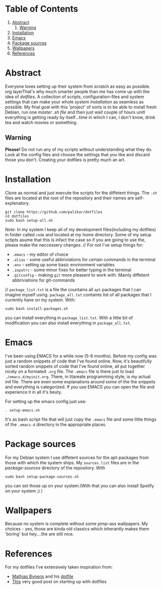 
# Table of Contents

1.  [Abstract](#orgbaba7a3)
    1.  [Warning](#org6f5d1fa)
2.  [Installation](#org8b928e9)
3.  [Emacs](#org437e135)
4.  [Package sources](#orgf03114a)
5.  [Wallpapers](#orgdd0d023)
6.  [References](#orgd662b4c)



<a id="orgbaba7a3"></a>

# Abstract

Everyone loves setting up their system from scratch as easy as possible. org layerThat's why much smarter people than me has come up with the idea of *dotfiles*. A collection of scripts, configuration-files and system settings that can make your whole *system installation* as seamless as possible. My final goal with this 'project' of sorts is to be able to install fresh Debian, run one *master .sh file* and then just wait couple of hours unitl everything is getting ready by itself&#x2026;time in which I can, I don't know, drink tea and watch movies or something.


<a id="org6f5d1fa"></a>

## Warning

**Please!** Do not run any of my scripts without understanding what they do. Look at the config files and choose the settings that you like and discard those you don't. Creating your dotfiles is pretty much an art.


<a id="org8b928e9"></a>

# Installation

Clone as normal and just execute the scripts for the diffetent things. The `.sh` files are located at the root of the repository and their names are self-explenatory.

    git clone https://github.com/palikar/dotfiles
    cd dotfiles
    sudo bash setup-all.sh

*Note:* In my system I keep all of my development files(including my dotfiles) in folder called `code` and located at my home directory. Some of my setup sctipts asume that this is infact the case so if you are going to use the, please make the neccessery changes.
//
For not I've setup things for:

-   `.emacs` - my editor of choice
-   `.alias` - some useful abbriviations for certain commands in the terminal
-   `.env` - setting up some basic environment variables
-   `.inputrc`  - some minor fixes for better typing in the terminal
-   `.gitconfig` - making `git` more pleasent to work with. Mainly diffetent abbriviations for git-commands

//
`package_list.txt` is a file the countains all `apt` packages that I can imagine myself using. `package_all.txt` containts list of all packages that I currently have on my system. With:

    sudo bash install-packages.sh

you can install everything in `package_list.txt`. With a little bit of modification you can also install everything in `package_all.txt`. 


<a id="org437e135"></a>

# Emacs

I've been using EMACS for a while now (5-6 months). Before my config was just a random snippets of code that I've found online. Now, it's beautifully sorted random snippets of code that I've found online, all put together nicely on a formated `.org` file. The `.emacs` file is there just to load `./emacs.d/myinit.org`. There, in litareate programming style, is my actual *init* file. There are even some explanations around some of the the snippets and everything is categorized. If you use EMACS you can open the file and experience it in all it's beuty.
  
For setting up the emacs config just use:

    . setup-emacs.sh

It's as bash script file that will just copy the `.emacs` file and some little things of the `.emacs.d` directory in the appropriate places.


<a id="orgf03114a"></a>

# Package sources

For my Debian system I use diffetent sources for the apt-packages from those with which the system ships. My `sources.list` files are in the *package-sources* directory of the repository. With

    sudo bash setup-package-sources.sh

you can set those up on your system.(With that you can also install Spotify on your system ;) )


<a id="orgdd0d023"></a>

# Wallpapers

Because no system is complete without some pimp-ass wallpapers. My choices - yes, those are kinda old classics which inherantly makes them 'boring' but hey&#x2026;.the are still nice.


<a id="orgd662b4c"></a>

# References

For my dotfiles I've extensively taken inspiration from:

-   [Mathias Bynens](https://mathiasbynens.be/) and his [dotfile](https://github.com/mathiasbynens/dotfiles)
-   [This](https://medium.com/@webprolific/getting-started-with-dotfiles-43c3602fd789) very good post on starting up with dotfiles


